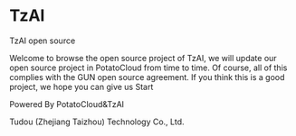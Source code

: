 # TzAI
TzAI open source

Welcome to browse the open source project of TzAI, we will update our open source project in PotatoCloud from time to time. Of course, all of this complies with the GUN open source agreement. If you think this is a good project, we hope you can give us Start

Powered By PotatoCloud&TzAI

Tudou (Zhejiang Taizhou) Technology Co., Ltd.
